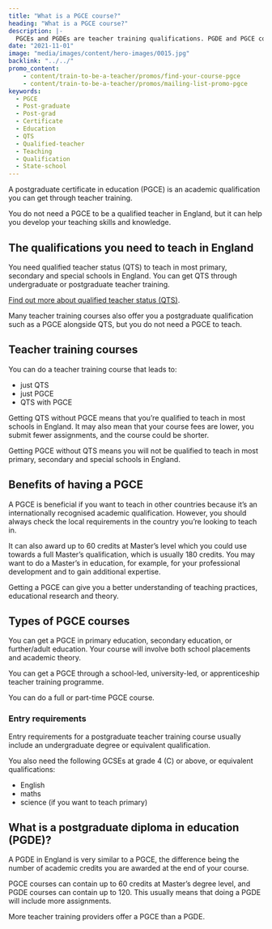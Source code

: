 ```yaml
---
title: "What is a PGCE course?"
heading: "What is a PGCE course?"
description: |-
  PGCEs and PGDEs are teacher training qualifications. PGDE and PGCE courses are a mix of learning education theory and classroom placements.
date: "2021-11-01"
image: "media/images/content/hero-images/0015.jpg"
backlink: "../../"
promo_content:
    - content/train-to-be-a-teacher/promos/find-your-course-pgce
    - content/train-to-be-a-teacher/promos/mailing-list-promo-pgce
keywords:
  - PGCE
  - Post-graduate
  - Post-grad
  - Certificate
  - Education
  - QTS
  - Qualified-teacher
  - Teaching
  - Qualification
  - State-school
---
```


A postgraduate certificate in education (PGCE) is an academic qualification you can get through teacher training.

You do not need a PGCE to be a qualified teacher in England, but it can help you develop your teaching skills and knowledge.

## The qualifications you need to teach in England

You need qualified teacher status (QTS) to teach in most primary, secondary and special schools in England. You can get QTS through undergraduate or postgraduate teacher training.

[Find out more about qualified teacher status (QTS)](/what-is-qts).

Many teacher training courses also offer you a postgraduate qualification such as a PGCE alongside QTS, but you do not need a PGCE to teach.

## Teacher training courses

You can do a teacher training course that leads to:

* just QTS
* just PGCE
* QTS with PGCE

Getting QTS without PGCE means that you’re qualified to teach in most schools in England. It may also mean that your course fees are lower, you submit fewer assignments, and the course could be shorter.

Getting PGCE without QTS means you will not be qualified to teach in most primary, secondary and special schools in England.

## Benefits of having a PGCE

A PGCE is beneficial if you want to teach in other countries because it’s an internationally recognised academic qualification. However, you should always check the local requirements in the country you’re looking to teach in.

It can also award up to 60 credits at Master’s level which you could use towards a full Master’s qualification, which is usually 180 credits. You may want to do a Master’s in education, for example, for your professional development and to gain additional expertise.

Getting a PGCE can give you a better understanding of teaching practices, educational research and theory.

## Types of PGCE courses

You can get a PGCE in primary education, secondary education, or further/adult education. Your course will involve both school placements and academic theory.

You can get a PGCE through a school-led, university-led, or apprenticeship teacher training programme.

You can do a full or part-time PGCE course.

### Entry requirements

Entry requirements for a postgraduate teacher training course usually include an undergraduate degree or equivalent qualification.

You also need the following GCSEs at grade 4 (C) or above, or equivalent qualifications:

* English
* maths
* science (if you want to teach primary)

## What is a postgraduate diploma in education (PGDE)?

A PGDE in England is very similar to a PGCE, the difference being the number of academic credits you are awarded at the end of your course.

PGCE courses can contain up to 60 credits at Master’s degree level, and PGDE courses can contain up to 120. This usually means that doing a PGDE will include more assignments.

More teacher training providers offer a PGCE than a PGDE.
